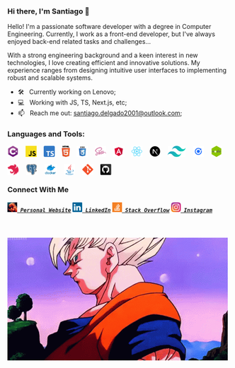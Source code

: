 ### Hi there, I'm Santiago 👋


Hello! I'm a passionate software developer with a degree in Computer Engineering. Currently, I work as a front-end developer, but I've always enjoyed back-end related tasks and challenges...

With a strong engineering background and a keen interest in new technologies, I love creating efficient
and innovative solutions. My experience ranges from designing intuitive user interfaces to implementing
robust and scalable systems.

- 🛠 &nbsp; Currently working on Lenovo;
- 💻 &nbsp; Working with JS, TS, Next.js, etc;
- 📫 &nbsp; Reach me out: <a href="mailto:santiago.delgado2001@outlook.com?">santiago.delgado2001@outlook.com</a>;

### Languages and Tools:
<p style="display: flex; flex-wrap: wrap; gap: 1rem;">
  <img title="C#" alt="C#" height="25" src="assets/images/cSharp.svg">
  <img title="JavaScript" alt="JavaScript" height="25" src="assets/images/javascript.svg">
  <img title="TypeScript" alt="TypeScript" height="25" src="assets/images/typescript.png">
  <img title="HTML5" alt="HTML5" height="25" src="assets/images/html5.svg">
  <img title="CSS" alt="CSS" height="25" src="assets/images/css.svg">
  <img title="SASS" alt="SASS" height="25" src="assets/images/sass.svg">
  <img title="Angular" alt="Angular" height="25" src="assets/images/angular.png">
  <img title="React" alt="React" height="25" src="assets/images/react-original.svg">
  <img title="Next.js" alt="Next.js" height="25" src="assets/images/nextjs.png">
  <img title="Tailwind CSS" alt="Tailwind CSS" height="25" src="assets/images/tailwindcss_icon.png">
  <img title="Ionic Framework" alt="Ionic Framework" height="25" src="assets/images/ionicFramework.png">
  <img title="Node.js" alt="Node.js" height="25" src="assets/images/nodeJs.png">
  <img title="Nest.js" alt="Nest.js" height="25" src="assets/images/nestJs.svg">
  <img title="PostgreSQL" alt="PostgreSQL" height="25" src="assets/images/postgresql.svg">
  <img title="Docker" alt="Docker" height="25" src="assets/images/docker.png">
  <img title="Java" alt="Java" height="25" src="assets/images/java-original.svg">
  <img title="Git" alt="Git" height="25" src="assets/images/git-original.svg">
  <img title="GitHub" alt="GitHub" height="25" src="assets/images/github.svg">
</p>


### Connect With Me
<h5>
  <code><a href="https://ogsantiago-dev.netlify.app/" title="Personal Website"><img width="22" src="assets/images/personal_website.png"> Personal Website</a></code>
  <code><a href="https://www.linkedin.com/in/5antiag0/" title="LinkedIn Profile"><img width="22" src="assets/images/linkedin.svg"> LinkedIn</a></code>
  <code><a href="https://stackoverflow.com/users/16440914/santiago-delgado" title="Stack Overflow Profile"><img width="22" src="assets/images/stackoverflow.svg"> Stack Overflow</a></code>
  <code><a href="https://www.instagram.com/ogsantiag0/" title="Instagram Profile"><img width="22" src="assets/images/instagram.svg"> Instagram</a></code>
</h5>

<br>

![](assets/gifs/hi_there_goku.gif)
